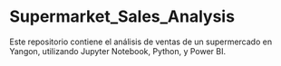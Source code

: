 # Supermarket_Sales_Analysis
Este repositorio contiene el análisis de ventas de un supermercado en Yangon, utilizando Jupyter Notebook, Python, y Power BI.
